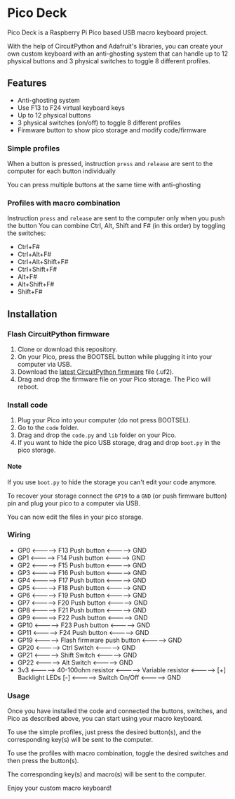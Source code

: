 # Pico Deck
Pico Deck is a Raspberry Pi Pico based USB macro keyboard project.

With the help of CircuitPython and Adafruit's libraries, you can create your own custom keyboard with an anti-ghosting system that can handle up to 12 physical buttons and 3 physical switches to toggle 8 different profiles.

## Features
- Anti-ghosting system
- Use F13 to F24 virtual keyboard keys
- Up to 12 physical buttons
- 3 physical switches (on/off) to toggle 8 different profiles
- Firmware button to show pico storage and modify code/firmware

### Simple profiles
When a button is pressed, instruction `press` and `release` are sent to the computer for each button individually

You can press multiple buttons at the same time with anti-ghosting

### Profiles with macro combination
Instruction `press` and `release` are sent to the computer only when you push the button
You can combine Ctrl, Alt, Shift and F# (in this order) by toggling the switches:
- Ctrl+F#
- Ctrl+Alt+F#
- Ctrl+Alt+Shift+F#
- Ctrl+Shift+F#
- Alt+F#
- Alt+Shift+F#
- Shift+F#

## Installation

### Flash CircuitPython firmware
1. Clone or download this repository.
2. On your Pico, press the BOOTSEL button while plugging it into your computer via USB.
3. Download the [latest CircuitPython firmware](https://circuitpython.org/downloads) file (.uf2).
4. Drag and drop the firmware file on your Pico storage. The Pico will reboot.

### Install code
1. Plug your Pico into your computer (do not press BOOTSEL).
2. Go to the `code` folder.
3. Drag and drop the `code.py` and `lib` folder on your Pico.
4. If you want to hide the pico USB storage, drag and drop `boot.py` in the pico storage.

#### Note
If you use `boot.py` to hide the storage you can't edit your code anymore.

To recover your storage connect the `GP19` to a `GND` (or push firmware button) pin and plug your pico to a computer via USB.

You can now edit the files in your pico storage.

### Wiring
- GP0 <-----> F13 Push button <-----> GND
- GP1 <-----> F14 Push button <-----> GND
- GP2 <-----> F15 Push button <-----> GND
- GP3 <-----> F16 Push button <-----> GND
- GP4 <-----> F17 Push button <-----> GND
- GP5 <-----> F18 Push button <-----> GND
- GP6 <-----> F19 Push button <-----> GND
- GP7 <-----> F20 Push button <-----> GND
- GP8 <-----> F21 Push button <-----> GND
- GP9 <-----> F22 Push button <-----> GND
- GP10 <-----> F23 Push button <-----> GND
- GP11 <-----> F24 Push button <-----> GND
- GP19 <-----> Flash firmware push button <-----> GND
- GP20 <-----> Ctrl Switch <-----> GND
- GP21 <-----> Shift Switch <-----> GND
- GP22 <-----> Alt Switch <-----> GND
- 3v3 <-----> 40-100ohm resistor <-----> Variable resistor <-----> [+] Backlight LEDs [-] <-----> Switch On/Off <-----> GND

### Usage
Once you have installed the code and connected the buttons, switches, and Pico as described above, you can start using your macro keyboard.

To use the simple profiles, just press the desired button(s), and the corresponding key(s) will be sent to the computer.

To use the profiles with macro combination, toggle the desired switches and then press the button(s).

The corresponding key(s) and macro(s) will be sent to the computer.

Enjoy your custom macro keyboard!